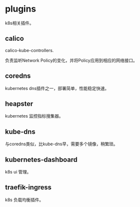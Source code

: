 # plugins

k8s相关插件。

## calico

calico-kube-controllers.

负责监听Network Policy的变化，并将Policy应用到相应的网络接口。

## coredns

kubernetes dns插件之一，部署简单，性能稳定快速。

## heapster

kubernetes 监控指标搜集器。

## kube-dns

与coredns类似，比kube-dns早，需要多个镜像，稍繁琐。

## kubernetes-dashboard

k8s ui 管理。

## traefik-ingress

k8s 负载均衡插件。